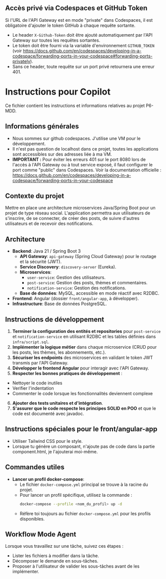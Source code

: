 ## Accès privé via Codespaces et GitHub Token

Si l'URL de l'API Gateway est en mode "private" dans Codespaces, il est obligatoire d'ajouter le token GitHub à chaque requête sortante.

- Le header `X-Github-Token` doit être ajouté automatiquement par l'API Gateway sur toutes les requêtes sortantes.
- Le token doit être fourni via la variable d'environnement `GITHUB_TOKEN` (voir https://docs.github.com/en/codespaces/developing-in-a-codespace/forwarding-ports-in-your-codespace#forwarding-ports-privately).
- Sans ce header, toute requête sur un port privé retournera une erreur 401.
# Instructions pour Copilot

Ce fichier contient les instructions et informations relatives au projet P6-MDD.

## Informations générales
- Nous sommes sur github codespaces. J'utilise une VM pour le développement.
- Il n'est pas question de localhost dans ce projet, toutes les applications sont accessibles sur des adresses liée à ma VM.
- **IMPORTANT :** Pour éviter les erreurs 401 sur le port 8080 lors de l'accès à l'API Gateway ou à tout service exposé, il faut configurer le port comme "public" dans Codespaces. Voir la documentation officielle : https://docs.github.com/en/codespaces/developing-in-a-codespace/forwarding-ports-in-your-codespace

## Contexte du projet

Mettre en place une architecture microservices Java/Spring Boot pour un projet de type réseau social. L'application permettra aux utilisateurs de s'inscrire, de se connecter, de créer des posts, de suivre d'autres utilisateurs et de recevoir des notifications.

## Architecture

- **Backend**: Java 21 / Spring Boot 3
    - **API Gateway**: `api-gateway` (Spring Cloud Gateway) pour le routage et la sécurité (JWT).
    - **Service Discovery**: `discovery-server` (Eureka).
    - **Microservices**:
        - `user-service`: Gestion des utilisateurs.
        - `post-service`: Gestion des posts, thèmes et commentaires.
        - `notification-service`: Gestion des notifications.
    - **Base de données**: MySQL, accessible en mode réactif avec R2DBC.
- **Frontend**: Angular (dossier `front/angular-app`, à développer).
- **Infrastructure**: Base de données PostgreSQL.

## Instructions de développement

1.  **Terminer la configuration des entités et repositories** pour `post-service` et `notification-service` en utilisant R2DBC et les tables définies dans `infra/script.sql`.
2.  **Implémenter la logique métier** dans chaque microservice (CRUD pour les posts, les thèmes, les abonnements, etc.).
3.  **Sécuriser les endpoints** des microservices en validant le token JWT transmis par l'API Gateway.
4.  **Développer le frontend Angular** pour interagir avec l'API Gateway.
5.  **Respecter les bonnes pratiques de développement** :
  - Nettoyer le code inutiles
  - Verifier l'indentation
  - Commenter le code lorsque les fonctionnalités deviennent complexe 
6.  **Ajouter des tests unitaires et d'intégration**.
7. **S'assurer que le code respecte les principes SOLID en POO** et que le code est documenté avec javadoc.

## Instructions spéciales pour le front/angular-app
- Utiliser Tailwind CSS pour le style.
- Lorsque tu génère un composant, n'ajoute pas de code dans la partie component.html, je l'ajouterai moi-même.

## Commandes utiles

- **Lancer un profil docker-compose**:
  - Le fichier `docker-compose.yml` principal se trouve à la racine du projet.
  - Pour lancer un profil spécifique, utilisez la commande :
    ```bash
    docker-compose --profile <nom_du_profil> up -d
    ```
  - Réfère toi toujours au fichier `docker-compose.yml` pour les profils disponibles.

## Workflow Mode Agent
Lorsque vous travaillez sur une tâche, suivez ces étapes :
- Lister les fichiers à modifier dans la tâche.
- Décomposer le demande en sous-tâches.
- Proposer à l'utilisateur de valider les sous-tâches avant de les implémenter.